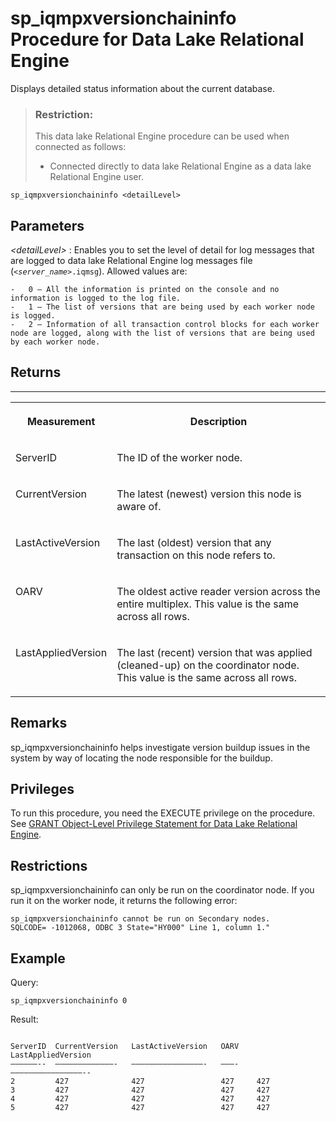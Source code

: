 <!-- loio75c8ed076eed41ae914648167432ca1a -->

# sp\_iqmpxversionchaininfo Procedure for Data Lake Relational Engine

Displays detailed status information about the current database.



> ### Restriction:  
> This data lake Relational Engine procedure can be used when connected as follows:
> 
> -   Connected directly to data lake Relational Engine as a data lake Relational Engine user.



```
sp_iqmpxversionchaininfo <detailLevel>
```



<a name="loio75c8ed076eed41ae914648167432ca1a__section_rht_h4c_kkb"/>

## Parameters

 *<detailLevel\>*
 :   Enables you to set the level of detail for log messages that are logged to data lake Relational Engine log messages file \(<code><i class="varname">&lt;server_name&gt;</i>.iqmsg</code>\). Allowed values are:

    -   0 – All the information is printed on the console and no information is logged to the log file.
    -   1 – The list of versions that are being used by each worker node is logged.
    -   2 – Information of all transaction control blocks for each worker node are logged, along with the list of versions that are being used by each worker node.

 

<a name="loio75c8ed076eed41ae914648167432ca1a__section_fqg_g4g_nbb"/>

## Returns

****


<table>
<tr>
<th valign="top">

Measurement



</th>
<th valign="top">

Description



</th>
</tr>
<tr>
<td valign="top">

ServerID



</td>
<td valign="top">

The ID of the worker node.



</td>
</tr>
<tr>
<td valign="top">

CurrentVersion



</td>
<td valign="top">

The latest \(newest\) version this node is aware of.



</td>
</tr>
<tr>
<td valign="top">

LastActiveVersion



</td>
<td valign="top">

The last \(oldest\) version that any transaction on this node refers to.



</td>
</tr>
<tr>
<td valign="top">

OARV



</td>
<td valign="top">

The oldest active reader version across the entire multiplex. This value is the same across all rows.



</td>
</tr>
<tr>
<td valign="top">

LastAppliedVersion



</td>
<td valign="top">

The last \(recent\) version that was applied \(cleaned-up\) on the coordinator node. This value is the same across all rows.



</td>
</tr>
</table>



<a name="loio75c8ed076eed41ae914648167432ca1a__iq_iqmpx_259"/>

## Remarks

sp\_iqmpxversionchaininfo helps investigate version buildup issues in the system by way of locating the node responsible for the buildup.



<a name="loio75c8ed076eed41ae914648167432ca1a__iq_iqmpx_258"/>

## Privileges

To run this procedure, you need the EXECUTE privilege on the procedure. See [GRANT Object-Level Privilege Statement for Data Lake Relational Engine](../080-sql-statements/grant-object-level-privilege-statement-for-data-lake-relational-engine-a3e154f.md).



<a name="loio75c8ed076eed41ae914648167432ca1a__section_hkk_xwh_jkb"/>

## Restrictions

sp\_iqmpxversionchaininfo can only be run on the coordinator node. If you run it on the worker node, it returns the following error:

```
sp_iqmpxversionchaininfo cannot be run on Secondary nodes.
SQLCODE= -1012068, ODBC 3 State="HY000" Line 1, column 1."
```



<a name="loio75c8ed076eed41ae914648167432ca1a__section_utq_cf3_jkb"/>

## Example

Query:

```
sp_iqmpxversionchaininfo 0
```

Result:

```

ServerID  CurrentVersion   LastActiveVersion   OARV   LastAppliedVersion
––––––--  –––––––––––––-   ––––––––––––––––-   –––-   ––––––––––––––––--
2         427              427                 427     427
3         427              427                 427     427
4         427              427                 427     427
5         427              427                 427     427
```

